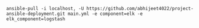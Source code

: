 `ansible-pull -i localhost, -U https://github.com/abhijeet4022/project-ansible-deployment.git main.yml -e component=elk -e elk_component=logstash`